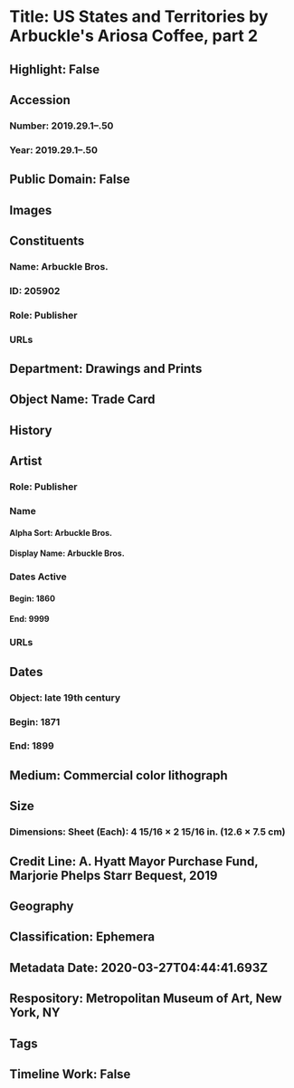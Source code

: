 # Title: US States and Territories by Arbuckle's Ariosa Coffee, part 2
## Highlight: False
## Accession
### Number: 2019.29.1–.50
### Year: 2019.29.1–.50
## Public Domain: False
## Images
## Constituents
### Name: Arbuckle Bros.
### ID: 205902
### Role: Publisher
### URLs
## Department: Drawings and Prints
## Object Name: Trade Card
## History
## Artist
### Role: Publisher
### Name
#### Alpha Sort: Arbuckle Bros.
#### Display Name: Arbuckle Bros.
### Dates Active
#### Begin: 1860
#### End: 9999
### URLs
## Dates
### Object: late 19th century
### Begin: 1871
### End: 1899
## Medium: Commercial color lithograph
## Size
### Dimensions: Sheet (Each): 4 15/16 × 2 15/16 in. (12.6 × 7.5 cm)
## Credit Line: A. Hyatt Mayor Purchase Fund, Marjorie Phelps Starr Bequest, 2019
## Geography
## Classification: Ephemera
## Metadata Date: 2020-03-27T04:44:41.693Z
## Respository: Metropolitan Museum of Art, New York, NY
## Tags
## Timeline Work: False
